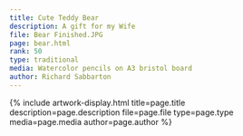 ```yaml
---
title: Cute Teddy Bear
description: A gift for my Wife
file: Bear Finished.JPG
page: bear.html
rank: 50
type: traditional
media: Watercolor pencils on A3 bristol board
author: Richard Sabbarton
---
```




{% include artwork-display.html title=page.title description=page.description file=page.file type=page.type media=page.media author=page.author %}